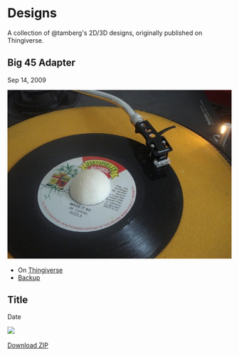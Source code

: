 # Designs
A collection of @tamberg's 2D/3D designs, originally published on Thingiverse.

## Big 45 Adapter
Sep 14, 2009

<img src="Big_45_Adapter.jpg" />

* On <a href="Big_45_Adapter.zip">Thingiverse</a>
* <a href="Big_45_Adapter.zip">Backup</a>

## Title
Date

<img src="X.jpg" />

<a href="X.zip">Download ZIP</a>

